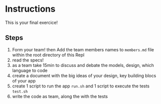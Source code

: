 # Instructions

This is your final exercice!

## Steps

1. Form your team! then Add the team members names to `members.md` file within the root directory of this Repl
2. read the specs!
3. as a team take 15min to discuss and debate the models, design, which language to code
4. create a document with the big ideas of your design, key building blocs of your app
5. create 1 script to run the app `run.sh` and 1 script to execute the tests `test.sh`
6. write the code as team, along the with the tests
